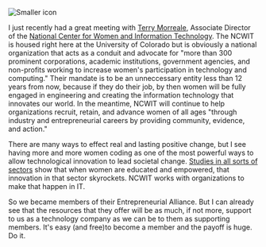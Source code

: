 ![Smaller icon](http://www.ncwit.org/sites/all/themes/ncwit/logo.png)   

I just recently had a great meeting with [Terry Morreale](http://www.ncwit.org/profile/terry-morreale), Associate Director of the [National Center for Women and Information Technology](http://www.ncwit.org/). The NCWIT is housed right here at the University of Colorado but is obviously a national organization that acts as a conduit and advocate for "more than 300 prominent corporations, academic institutions, government agencies, and non-profits working to increase women's participation in technology and computing." Their mandate is to be an unneccessary entity less than 12 years from now, because if they do their job, by then women will be fully engaged in engineering and creating the information technology that innovates our world. In the meantime, NCWIT will continue to help organizations recruit, retain, and advance women of all ages "through industry and entrepreneurial careers by providing community, evidence, and action."     

There are many ways to effect real and lasting positive change, but I see having more and more women coding as one of the most powerful ways to allow technological innovation to lead societal change. [Studies in all sorts of sectors](http://www.un.org/apps/news/story.asp?NewsID=24698&Cr=women&Cr1) show that when women are educated and empowered, that innovation in that sector skyrockets. NCWIT works with organizations to make that happen in IT. 

So we became members of their Entrepreneurial Alliance. But I can already see that the resources that they offer will be as much, if not more, support to us as a technology company as we can be to them as supporting members. It's easy (and free)to become a member and the payoff is huge. Do it.